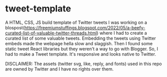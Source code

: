 # tweet-template
A HTML, CSS, JS build template of Twitter tweets
I was working on a blospost(https://freemiumstuffings.blogspot.com/2022/05/a-beefy-curated-list-of-valuable-twitter-threads.html) where I had to create a curated list of some valuable tweets. Embedding the tweets using Twitter embeds made the webpage hella slow and slaggish. Then I found some static tweet React libraries but they weren't a way to go with Blogger. So, I had to make a Tweet template. It's responsive and looks native to Twitter.

DISCLAIMER: The assets (twitter svg, like, reply, and fonts) used in this repo are owned by Twitter and I have no rights over them.
